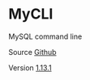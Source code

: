 # MyCLI

MySQL command line

Source [Github](https://github.com/dbcli/mycli)

Version [1.13.1](https://github.com/dbcli/mycli/releases/tag/v1.13.1)
